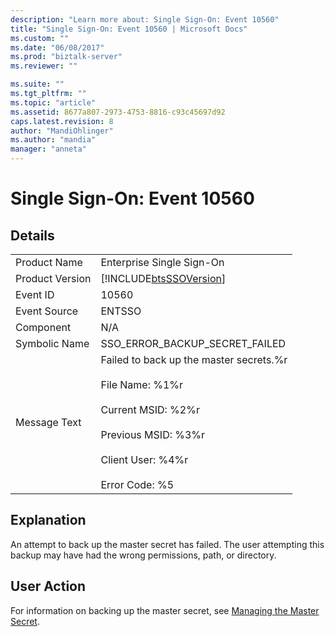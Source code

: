 ```yaml
---
description: "Learn more about: Single Sign-On: Event 10560"
title: "Single Sign-On: Event 10560 | Microsoft Docs"
ms.custom: ""
ms.date: "06/08/2017"
ms.prod: "biztalk-server"
ms.reviewer: ""

ms.suite: ""
ms.tgt_pltfrm: ""
ms.topic: "article"
ms.assetid: 8677a807-2973-4753-8816-c93c45697d92
caps.latest.revision: 8
author: "MandiOhlinger"
ms.author: "mandia"
manager: "anneta"
---
```

# Single Sign-On: Event 10560
## Details  
  
|                 |                                                                                                                                                                                             |
|-----------------|---------------------------------------------------------------------------------------------------------------------------------------------------------------------------------------------|
|  Product Name   |                                                                                  Enterprise Single Sign-On                                                                                  |
| Product Version |                                                                 [!INCLUDE[btsSSOVersion](../includes/btsssoversion-md.md)]                                                                  |
|    Event ID     |                                                                                            10560                                                                                            |
|  Event Source   |                                                                                           ENTSSO                                                                                            |
|    Component    |                                                                                             N/A                                                                                             |
|  Symbolic Name  |                                                                               SSO_ERROR_BACKUP_SECRET_FAILED                                                                                |
|  Message Text   | Failed to back up the master secrets.%r<br /><br /> File Name: %1%r<br /><br /> Current MSID: %2%r<br /><br /> Previous MSID: %3%r<br /><br /> Client User: %4%r<br /><br /> Error Code: %5 |
  
## Explanation  
 An attempt to back up the master secret has failed. The user attempting this backup may have had the wrong permissions, path, or directory.  
  
## User Action  
 For information on backing up the master secret, see [Managing the Master Secret](../core/managing-the-master-secret.md).
